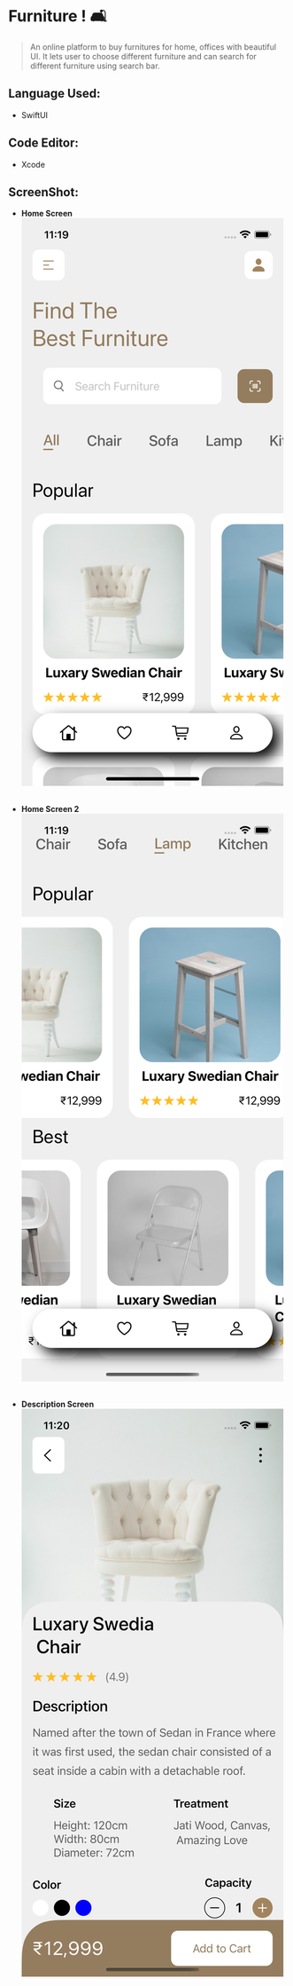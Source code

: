 # Furniture ! 🛋

> An online platform to buy furnitures for home, offices with beautiful UI. It lets user to choose different furniture and can search for different furniture using search bar.

##
## Language Used:
- SwiftUI

##
## Code Editor:
- Xcode

## ScreenShot: 

- **Home Screen**
![home screen](https://github.com/shashwat-code/Furniture-/blob/main/SrceenShot/Simulator%20Screen%20Shot%20-%20iPhone%2013%20Pro%20-%202022-01-31%20at%2023.19.35.png?raw=true)
##
- **Home Screen 2**
![desc screen](https://github.com/shashwat-code/Furniture-/blob/main/SrceenShot/Simulator%20Screen%20Shot%20-%20iPhone%2013%20Pro%20-%202022-01-31%20at%2023.19.53.png?raw=true)

##
- **Description Screen**
![desc screen](https://github.com/shashwat-code/Furniture-/blob/main/SrceenShot/Simulator%20Screen%20Shot%20-%20iPhone%2013%20Pro%20-%202022-01-31%20at%2023.20.11.png?raw=true)
